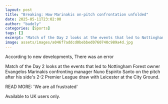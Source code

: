 ```yaml
---
layout: post
title: "Breaking: How Marinakis on-pitch confrontation unfolded"
date: 2025-05-11T23:02:00
author: "badely"
categories: [Sports]
tags: []
excerpt: "Match of the Day 2 looks at the events that led to Nottingham Forest owner Evangelos Marinakis confronting manager Nuno Espirito Santo on the pitch af"
image: assets/images/a046f7addcd0bebbed0760740c989a4d.jpg
---
```


According to new developments, There was an error

Match of the Day 2 looks at the events that led to Nottingham Forest owner Evangelos Marinakis confronting manager Nuno Espirito Santo on the pitch after his side's 2-2 Premier League draw with Leicester at the City Ground.

READ MORE: 'We are all frustrated'

Available to UK users only.

